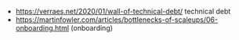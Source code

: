- https://verraes.net/2020/01/wall-of-technical-debt/ technical debt
- https://martinfowler.com/articles/bottlenecks-of-scaleups/06-onboarding.html (onboarding)